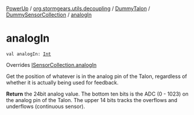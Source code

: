 [PowerUp](../../../index.md) / [org.stormgears.utils.decoupling](../../index.md) / [DummyTalon](../index.md) / [DummySensorCollection](index.md) / [analogIn](./analog-in.md)

# analogIn

`val analogIn: `[`Int`](https://kotlinlang.org/api/latest/jvm/stdlib/kotlin/-int/index.html)

Overrides [ISensorCollection.analogIn](../../-i-sensor-collection/analog-in.md)

Get the position of whatever is in the analog pin of the Talon, regardless of
whether it is actually being used for feedback.

**Return**
the 24bit analog value.  The bottom ten bits is the ADC (0 - 1023)
on the analog pin of the Talon. The upper 14 bits tracks the overflows and underflows
(continuous sensor).

